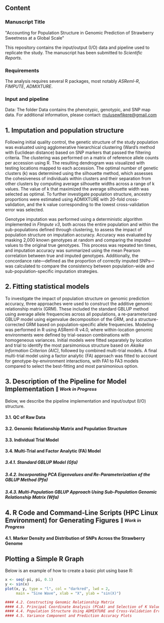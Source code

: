 ## Content
### Manuscript Title
"Accounting for Population Structure in Genomic Prediction of Strawberry Sweetness at a Global Scale"

This repository contains the input/output (I/O) data and pipeline used to replicate the study. The manuscript has been submitted to *Scientific Reports*.

### Requirements
The analysis requires several R packages, most notably *ASReml-R*, *FIMPUTE*, *ADMIXTURE*.

### Input and pipeline
Data: The folder Data contains the phenotypic, genotypic, and SNP map data.
For additional information, please contact: mulusewfikere@gmail.com

## 1. Imputation and population structure
Following initial quality control, the genetic structure of the study population was evaluated using agglomerative hierarchical clustering (Ward’s method with Euclidean distance) based on SNP markers that passed the filtering criteria. The clustering was performed on a matrix of reference allele counts per accession using R. The resulting dendrogram was visualized with testing locations mapped to each accession. The optimal number of genetic clusters (k) was determined using the silhouette method, which assesses the cohesiveness of individuals within clusters and their separation from other clusters by computing average silhouette widths across a range of k values. The value of k that maximized the average silhouette width was selected as optimal. To further investigate population structure, ancestry proportions were estimated using ADMIXTURE with 20-fold cross-validation, and the k value corresponding to the lowest cross-validation error was selected.

Genotype imputation was performed using a deterministic algorithm implemented in *FImpute v3*, both across the entire population and within the sub-populations defined through clustering, to assess the impact of population structure on imputation accuracy. Accuracy was evaluated by masking 2,000 known genotypes at random and comparing the imputed values to the original true genotypes. This process was repeated ten times, and imputation accuracy was summarized using the mean Pearson correlation between true and imputed genotypes. Additionally, the concordance rate—defined as the proportion of correctly imputed SNPs—was calculated to compare the consistency between population-wide and sub-population-specific imputation strategies.

## 2. Fitting statistical models
To investigate the impact of population structure on genomic prediction accuracy, three approaches were used to construct the additive genomic relationship matrix (GRM). These included the standard GBLUP method using average allele frequencies across all populations, a re-parameterized GBLUP model using eigenvalue decomposition of the GRM, and a structure-corrected GRM based on population-specific allele frequencies. Modeling was performed in R using ASReml-R v4.0, where within-location genomic environments were defined by trial-season combinations with homogeneous variances. Initial models were fitted separately by location and trial to identify the most parsimonious structure based on *Akaike Information Criterion (AIC)*, followed by combined multi-trial models. A final multi-trial model using a factor analytic (FA) approach was fitted to account for genotype-by-environment interactions, with FA1 to FA3 models compared to select the best-fitting and most parsimonious option.

## 3. Description of the Pipeline for Model Implementation <sub><sup>🚧 *Work in Progress*</sup></sub>
Below, we describe the pipeline implementation and input/output (I/O) structure.
#### 3.1. QC of Raw Data
#### 3.2. Genomic Relationship Matrix and Population Structure
#### 3.3. Individual Trial Model
#### 3.4. Multi-Trial and Factor Analytic (FA) Model
  ##### *3.4.1. Standard GBLUP Model (Gfa)*
  ##### *3.4.2. Incorporating PCA Eigenvalues and Re-Parameterization of the GBLUP Method (Pfa)*
  ##### *3.4.3. Multi-Population GBLUP Approach Using Sub-Population Genomic Relationship Matrix (Wfa)*
## 4. R Code and Command-Line Scripts (HPC Linux Environment) for Generating Figures <sub><sup>🚧 *Work in Progress*</sup></sub>
#### 4.1. Marker Density and Distribution of SNPs Across the Strawberry Genome
## Plotting a Simple R Graph

Below is an example of how to create a basic plot using base R:

```r
x <- seq(-pi, pi, 0.1)
y <- sin(x)
plot(x, y, type = "l", col = "darkred", lwd = 2,
     main = "Sine Wave", xlab = "X", ylab = "sin(X)")

#### 4.2. Constructing Genomic Relationship Matrix
#### 4.3. Principal Coordinate Analysis (PCoA) and Selection of K Values
#### 4.4. Population Structure Using ADMIXTURE and Cross-Validation Error for K Selection
#### 4.5. Variance Component and Prediction Accuracy Plots
